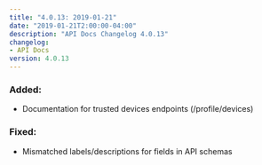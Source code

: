 ```yaml
---
title: "4.0.13: 2019-01-21"
date: "2019-01-21T2:00:00-04:00"
description: "API Docs Changelog 4.0.13"
changelog:
- API Docs
version: 4.0.13
---
```


### Added:
* Documentation for trusted devices endpoints (/profile/devices)

### Fixed:
* Mismatched labels/descriptions for fields in API schemas
